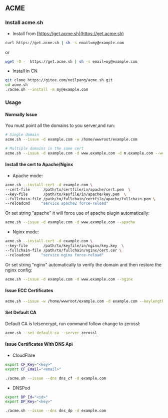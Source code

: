 ## ACME
### Install acme.sh

- Install from [https://get.acme.sh](https://get.acme.sh)

```bash
curl https://get.acme.sh | sh -s email=my@example.com
```

or 

```bash
wget -O -  https://get.acme.sh | sh -s email=my@example.com
```

- Install in CN

```bash
git clone https://gitee.com/neilpang/acme.sh.git
cd acme.sh
./acme.sh --install -m my@example.com
```

### Usage

#### Normally Issue

You must point all the domains to you server,and run:

```bash
# Single domain
acme.sh --issue -d example.com -w /home/wwwroot/example.com

# Multiple domains in the same cert
acme.sh --issue -d example.com -d www.example.com -d m.example.com --webroot /home/wwwroot/example.com
```

#### Install the cert to Apache/Nginx

- Apache mode:

```bash
acme.sh --install-cert -d example.com \
--cert-file      /path/to/certfile/in/apache/cert.pem  \
--key-file       /path/to/keyfile/in/apache/key.pem  \
--fullchain-file /path/to/fullchain/certfile/apache/fullchain.pem \
--reloadcmd     "service apache2 force-reload"
```

Or set string "apache" it will force use of apache plugin automatically:

```bash
acme.sh --issue -d example.com -d www.example.com --apache
```

- Nginx mode:

```bash
acme.sh --install-cert -d example.com \
--key-file       /path/to/keyfile/in/nginx/key.key  \
--fullchain-file /path/to/fullchain/nginx/cert.cer \
--reloadcmd     "service nginx force-reload"
```

Or set string "nginx" automatically to verify the domain and then restore the nginx config:

```bash
acme.sh --issue -d example.com -d www.example.com --nginx
```

#### Issue ECC Certificates

```bash
acme.sh --issue -w /home/wwwroot/example.com -d example.com --keylength ec-256
```

#### Set Default CA

Default CA is letsencrypt, run command follow change to zerossl:

```bash
acme.sh --set-default-ca --server zerossl
```

#### Issue Certificates With DNS Api

- CloudFlare

```bash
export CF_Key="<key>"
export CF_Email="<email>"

./acme.sh --issue --dns dns_cf -d example.com
```

- DNSPod

```bash
export DP_Id="<id>"
export DP_Key="<key>"

./acme.sh --issue --dns dns_dp -d example.com
```
